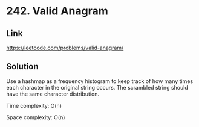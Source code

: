 # 242. Valid Anagram

## Link
https://leetcode.com/problems/valid-anagram/

## Solution
Use a hashmap as a frequency histogram to keep track of how many times each character in the original string occurs. The scrambled string should have the same character distribution.

Time complexity: O(n)

Space complexity: O(n)
